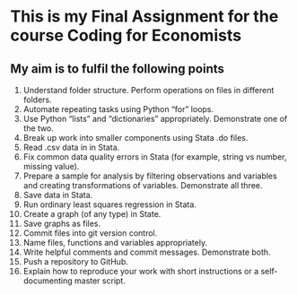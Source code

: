 # This is my Final Assignment for the course Coding for Economists

## My  aim is to fulfil the following points

1. Understand folder structure. Perform operations on files in different folders.
2. Automate repeating tasks using Python “for” loops.
3. Use Python “lists” and “dictionaries” appropriately. Demonstrate one of the two.
4. Break up work into smaller components using Stata .do files.
5. Read .csv data in in Stata.
6. Fix common data quality errors in Stata (for example, string vs number, missing value).
7. Prepare a sample for analysis by filtering observations and variables and creating transformations of variables. Demonstrate all three.
8. Save data in Stata.
9. Run ordinary least squares regression in Stata.
10. Create a graph (of any type) in State.
11. Save graphs as files.
12. Commit files into git version control.
13. Name files, functions and variables appropriately.
14. Write helpful comments and commit messages. Demonstrate both.
15. Push a repository to GitHub.
16. Explain how to reproduce your work with short instructions or a self-documenting master script.